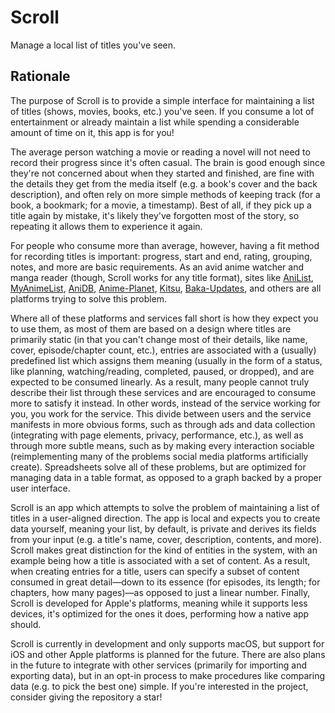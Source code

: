 # Scroll

Manage a local list of titles you've seen.

## Rationale

The purpose of Scroll is to provide a simple interface for maintaining a list of titles (shows, movies, books, etc.) you've seen. If you consume a lot of entertainment or already maintain a list while spending a considerable amount of time on it, this app is for you!

The average person watching a movie or reading a novel will not need to record their progress since it's often casual. The brain is good enough since they're not concerned about when they started and finished, are fine with the details they get from the media itself (e.g. a book's cover and the back description), and often rely on more simple methods of keeping track (for a book, a bookmark; for a movie, a timestamp). Best of all, if they pick up a title again by mistake, it's likely they've forgotten most of the story, so repeating it allows them to experience it again.

For people who consume more than average, however, having a fit method for recording titles is important: progress, start and end, rating, grouping, notes, and more are basic requirements. As an avid anime watcher and manga reader (though, Scroll works for any title format), sites like [AniList](https://anilist.co/), [MyAnimeList](https://myanimelist.net/), [AniDB](https://anidb.net/), [Anime-Planet](https://anime-planet.com/), [Kitsu](https://kitsu.io/), [Baka-Updates](https://www.mangaupdates.com), <!-- maybe too many? -->  and others are all platforms trying to solve this problem.

Where all of these platforms and services fall short is how they expect you to use them, as most of them are based on a design where titles are primarily static (in that you can't change most of their details, like name, cover, episode/chapter count, etc.), entries are associated with a (usually) predefined list which assigns them meaning (usually in the form of a status, like planning, watching/reading, completed, paused, or dropped), and are expected to be consumed linearly. As a result, many people cannot truly describe their list through these services and are encouraged to consume more to satisfy it instead. In other words, instead of the service working for you, you work for the service. This divide between users and the service manifests in more obvious forms, such as through ads and data collection (integrating with page elements, privacy, performance, etc.), as well as through more subtle means, such as by making every interaction sociable <!-- maybe a better word? --> (reimplementing many of the problems social media platforms artificially create). Spreadsheets solve all of these problems, but are optimized for managing data in a table format, as opposed to a graph backed by a proper user interface.

Scroll is an app which attempts to solve the problem of maintaining a list of titles in a user-aligned direction. The app is local and expects you to create data yourself, meaning your list, by default, is private and derives its fields from your input (e.g. a title's name, cover, description, contents, and more). Scroll makes great distinction for the kind of entities in the system, with an example being how a title is associated with a set of content. As a result, when creating entries for a title, users can specify a subset of content consumed in great detail—down to its essence (for episodes, its length; for chapters, how many pages)—as opposed to just a linear number. Finally, Scroll is developed for Apple's platforms, meaning while it supports less devices, it's optimized for the ones it does, performing how a native app should.

Scroll is currently in development and only supports macOS, but support for iOS and other Apple platforms is planned for the future. There are also plans in the future to integrate with other services (primarily for importing and exporting data), but in an opt-in process to make procedures like comparing data (e.g. to pick the best one) simple. If you're interested in the project, consider giving the repository a star!